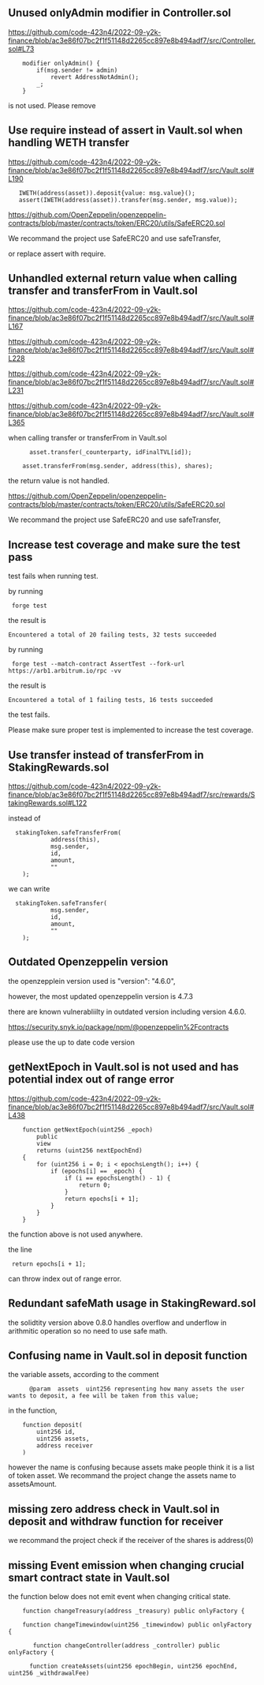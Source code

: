 ## Unused onlyAdmin modifier in Controller.sol

https://github.com/code-423n4/2022-09-y2k-finance/blob/ac3e86f07bc2f1f51148d2265cc897e8b494adf7/src/Controller.sol#L73

```
    modifier onlyAdmin() {
        if(msg.sender != admin)
            revert AddressNotAdmin();
        _;
    }
```

is not used. Please remove

## Use require instead of assert in Vault.sol when handling WETH transfer

https://github.com/code-423n4/2022-09-y2k-finance/blob/ac3e86f07bc2f1f51148d2265cc897e8b494adf7/src/Vault.sol#L190

```
   IWETH(address(asset)).deposit{value: msg.value}();
   assert(IWETH(address(asset)).transfer(msg.sender, msg.value));
```
https://github.com/OpenZeppelin/openzeppelin-contracts/blob/master/contracts/token/ERC20/utils/SafeERC20.sol

We recommand the project use SafeERC20 and use safeTransfer, 

or replace assert with require.

## Unhandled external return value when calling transfer and transferFrom in Vault.sol

https://github.com/code-423n4/2022-09-y2k-finance/blob/ac3e86f07bc2f1f51148d2265cc897e8b494adf7/src/Vault.sol#L167

https://github.com/code-423n4/2022-09-y2k-finance/blob/ac3e86f07bc2f1f51148d2265cc897e8b494adf7/src/Vault.sol#L228

https://github.com/code-423n4/2022-09-y2k-finance/blob/ac3e86f07bc2f1f51148d2265cc897e8b494adf7/src/Vault.sol#L231

https://github.com/code-423n4/2022-09-y2k-finance/blob/ac3e86f07bc2f1f51148d2265cc897e8b494adf7/src/Vault.sol#L365

when calling transfer or transferFrom in Vault.sol

```
      asset.transfer(_counterparty, idFinalTVL[id]);
```

```
    asset.transferFrom(msg.sender, address(this), shares);
```

the return value is not handled.

https://github.com/OpenZeppelin/openzeppelin-contracts/blob/master/contracts/token/ERC20/utils/SafeERC20.sol

We recommand the project use SafeERC20 and use safeTransfer, 

## Increase test coverage and make sure the test pass

test fails when running test.

by running

```
 forge test
```

the result is 

```
Encountered a total of 20 failing tests, 32 tests succeeded
```

by running 

```
 forge test --match-contract AssertTest --fork-url https://arb1.arbitrum.io/rpc -vv
```

the result is 

```
Encountered a total of 1 failing tests, 16 tests succeeded
```

the test fails.

Please make sure proper test is implemented to increase the test coverage.

## Use transfer instead of transferFrom in StakingRewards.sol

https://github.com/code-423n4/2022-09-y2k-finance/blob/ac3e86f07bc2f1f51148d2265cc897e8b494adf7/src/rewards/StakingRewards.sol#L122

instead of 

```
  stakingToken.safeTransferFrom(
            address(this),
            msg.sender,
            id,
            amount,
            ""
    );
```

we can write

```
  stakingToken.safeTransfer(
            msg.sender,
            id,
            amount,
            ""
    );
```

## Outdated Openzeppelin version 

the openzepplein version used is "version": "4.6.0",

however, the most updated openzeppelin version is 4.7.3

there are known vulnerabliilty in outdated version including version 4.6.0.

https://security.snyk.io/package/npm/@openzeppelin%2Fcontracts

please use the up to date code version

## getNextEpoch in Vault.sol is not used and has potential index out of range error

https://github.com/code-423n4/2022-09-y2k-finance/blob/ac3e86f07bc2f1f51148d2265cc897e8b494adf7/src/Vault.sol#L438

```
    function getNextEpoch(uint256 _epoch)
        public
        view
        returns (uint256 nextEpochEnd)
    {
        for (uint256 i = 0; i < epochsLength(); i++) {
            if (epochs[i] == _epoch) {
                if (i == epochsLength() - 1) {
                    return 0;
                }
                return epochs[i + 1];
            }
        }
    }
```

the function above is not used anywhere.

the line 

```
 return epochs[i + 1]; 
```
can throw index out of range error.

## Redundant safeMath usage in StakingReward.sol

the solidtity version above 0.8.0 handles overflow and underflow in arithmitic operation so no need to use safe math.

## Confusing name in Vault.sol in deposit function

the variable assets, according to the comment

```
      @param  assets  uint256 representing how many assets the user wants to deposit, a fee will be taken from this value;
```

in the function,

```
    function deposit(
        uint256 id,
        uint256 assets,
        address receiver
    )
```

however the name is confusing because assets make people think it is a list of token asset. We recommand the project change the assets name to assetsAmount.

## missing zero address check in Vault.sol in deposit and withdraw function for receiver

we recommand the project check if the receiver of the shares is address(0)

## missing Event emission when changing crucial smart contract state in Vault.sol

the function below does not emit event when changing critical state.

```
    function changeTreasury(address _treasury) public onlyFactory {
```

```
    function changeTimewindow(uint256 _timewindow) public onlyFactory {
```

```
       function changeController(address _controller) public onlyFactory {
```

```
      function createAssets(uint256 epochBegin, uint256 epochEnd, uint256 _withdrawalFee)
```